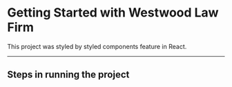 # Getting Started with Westwood Law Firm

This project was styled by styled components feature in React.

- - - -

## Steps in running the project

